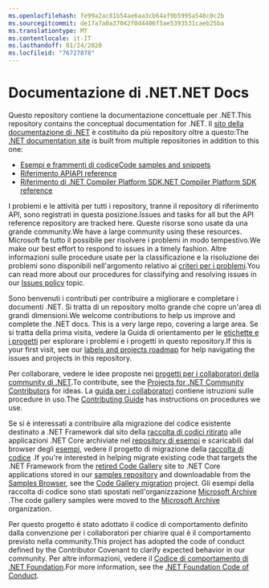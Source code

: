```yaml
---
ms.openlocfilehash: fe99a2ac81b54ae6aa3cb64af9b5995a548c0c2b
ms.sourcegitcommit: de17a7a0a37042f0d4406f5ae5393531caeb25ba
ms.translationtype: MT
ms.contentlocale: it-IT
ms.lasthandoff: 01/24/2020
ms.locfileid: "76727878"
---
```

# <a name="net-docs"></a><span data-ttu-id="658da-101">Documentazione di .NET</span><span class="sxs-lookup"><span data-stu-id="658da-101">.NET Docs</span></span>

<span data-ttu-id="658da-102">Questo repository contiene la documentazione concettuale per .NET.</span><span class="sxs-lookup"><span data-stu-id="658da-102">This repository contains the conceptual documentation for .NET.</span></span> <span data-ttu-id="658da-103">Il [sito della documentazione di .NET](https://docs.microsoft.com/dotnet) è costituito da più repository oltre a questo:</span><span class="sxs-lookup"><span data-stu-id="658da-103">The [.NET documentation site](https://docs.microsoft.com/dotnet) is built from multiple repositories in addition to this one:</span></span>

- [<span data-ttu-id="658da-104">Esempi e frammenti di codice</span><span class="sxs-lookup"><span data-stu-id="658da-104">Code samples and snippets</span></span>](https://github.com/dotnet/samples)
- [<span data-ttu-id="658da-105">Riferimento API</span><span class="sxs-lookup"><span data-stu-id="658da-105">API reference</span></span>](https://github.com/dotnet/dotnet-api-docs)
- [<span data-ttu-id="658da-106">Riferimento di .NET Compiler Platform SDK</span><span class="sxs-lookup"><span data-stu-id="658da-106">.NET Compiler Platform SDK reference</span></span>](https://github.com/dotnet/roslyn-api-docs)

<span data-ttu-id="658da-107">I problemi e le attività per tutti i repository, tranne il repository di riferimento API, sono registrati in questa posizione.</span><span class="sxs-lookup"><span data-stu-id="658da-107">Issues and tasks for all but the API reference repository are tracked here.</span></span> <span data-ttu-id="658da-108">Queste risorse sono usate da una grande community.</span><span class="sxs-lookup"><span data-stu-id="658da-108">We have a large community using these resources.</span></span> <span data-ttu-id="658da-109">Microsoft fa tutto il possibile per risolvere i problemi in modo tempestivo.</span><span class="sxs-lookup"><span data-stu-id="658da-109">We make our best effort to respond to issues in a timely fashion.</span></span> <span data-ttu-id="658da-110">Altre informazioni sulle procedure usate per la classificazione e la risoluzione dei problemi sono disponibili nell'argomento relativo ai [criteri per i problemi](issues-policy.md).</span><span class="sxs-lookup"><span data-stu-id="658da-110">You can read more about our procedures for classifying and resolving issues in our [Issues policy](issues-policy.md) topic.</span></span>

<span data-ttu-id="658da-111">Sono benvenuti i contributi per contribuire a migliorare e completare i documenti .NET. Si tratta di un repository molto grande che copre un'area di grandi dimensioni.</span><span class="sxs-lookup"><span data-stu-id="658da-111">We welcome contributions to help us improve and complete the .NET docs. This is a very large repo, covering a large area.</span></span> <span data-ttu-id="658da-112">Se si tratta della prima visita, vedere la Guida di orientamento per le [etichette e i progetti](styleguide/labels-projects.md) per esplorare i problemi e i progetti in questo repository.</span><span class="sxs-lookup"><span data-stu-id="658da-112">If this is your first visit, see our [labels and projects roadmap](styleguide/labels-projects.md) for help navigating the issues and projects in this repository.</span></span>

<span data-ttu-id="658da-113">Per collaborare, vedere le idee proposte nei [progetti per i collaboratori della community di .NET](https://github.com/dotnet/docs/projects/35).</span><span class="sxs-lookup"><span data-stu-id="658da-113">To contribute, see the [Projects for .NET Community Contributors](https://github.com/dotnet/docs/projects/35) for ideas.</span></span> <span data-ttu-id="658da-114">La [guida per i collaboratori](CONTRIBUTING.md) contiene istruzioni sulle procedure in uso.</span><span class="sxs-lookup"><span data-stu-id="658da-114">The [Contributing Guide](CONTRIBUTING.md) has instructions on procedures we use.</span></span> 

<span data-ttu-id="658da-115">Se si è interessati a contribuire alla migrazione del codice esistente destinato a .NET Framework dal sito della [raccolta di codici ritirato](https://docs.microsoft.com/teamblog/msdn-code-gallery-retired) alle applicazioni .NET Core archiviate nel [repository di esempi](https://github.com/dotnet/samples) e scaricabili dal browser degli [esempi](https://docs.microsoft.com/samples/browse), vedere il progetto di migrazione della [raccolta di codice](https://github.com/dotnet/docs/projects/88) .</span><span class="sxs-lookup"><span data-stu-id="658da-115">If you're interested in helping migrate existing code that targets the .NET Framework from the [retired Code Gallery](https://docs.microsoft.com/teamblog/msdn-code-gallery-retired) site to .NET Core applications stored in our [samples repository](https://github.com/dotnet/samples) and downloadable from the [Samples Browser](https://docs.microsoft.com/samples/browse), see the [Code Gallery migration](https://github.com/dotnet/docs/projects/88) project.</span></span> <span data-ttu-id="658da-116">Gli esempi della raccolta di codice sono stati spostati nell'organizzazione [Microsoft Archive](https://github.com/microsoftarchive?q=msdn-code-gallery) .</span><span class="sxs-lookup"><span data-stu-id="658da-116">The code gallery samples were moved to the [Microsoft Archive](https://github.com/microsoftarchive?q=msdn-code-gallery) organization.</span></span>

<span data-ttu-id="658da-117">Per questo progetto è stato adottato il codice di comportamento definito dalla convenzione per i collaboratori per chiarire qual è il comportamento previsto nella community.</span><span class="sxs-lookup"><span data-stu-id="658da-117">This project has adopted the code of conduct defined by the Contributor Covenant to clarify expected behavior in our community.</span></span>
<span data-ttu-id="658da-118">Per altre informazioni, vedere il [Codice di comportamento di .NET Foundation](https://dotnetfoundation.org/code-of-conduct).</span><span class="sxs-lookup"><span data-stu-id="658da-118">For more information, see the [.NET Foundation Code of Conduct](https://dotnetfoundation.org/code-of-conduct).</span></span>
